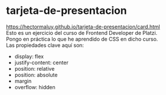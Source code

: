# tarjeta-de-presentacion
https://hectormaluy.github.io/tarjeta-de-presentacion/card.html <br>
Esto es un ejercicio del curso de Frontend Developer de Platzi.<br>
Pongo en práctica lo que he aprendido de CSS en dicho curso.<br>
Las propiedades clave aquí son: 
<ul>
<li>display: flex</li>
<li>justify-content: center</li>
<li>position: relative</li>
<li>position: absolute</li>
<li>margin</li>
<li>overflow: hidden</li>
</ul>
